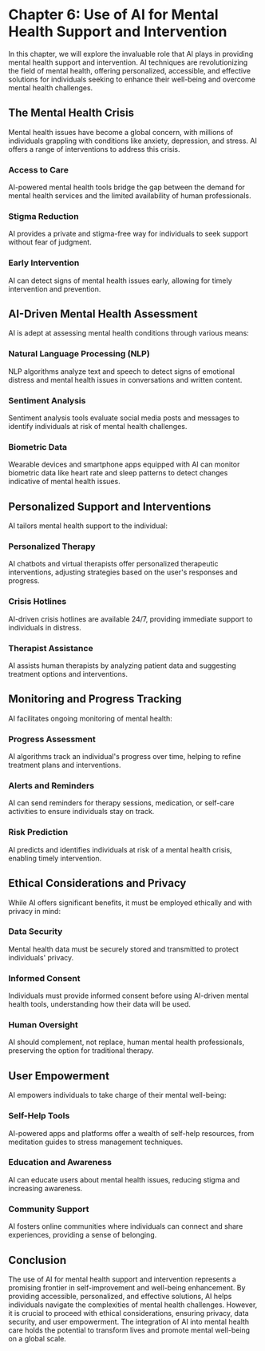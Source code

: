 Chapter 6: Use of AI for Mental Health Support and Intervention
===============================================================

In this chapter, we will explore the invaluable role that AI plays in providing mental health support and intervention. AI techniques are revolutionizing the field of mental health, offering personalized, accessible, and effective solutions for individuals seeking to enhance their well-being and overcome mental health challenges.

The Mental Health Crisis
------------------------

Mental health issues have become a global concern, with millions of individuals grappling with conditions like anxiety, depression, and stress. AI offers a range of interventions to address this crisis.

### **Access to Care**

AI-powered mental health tools bridge the gap between the demand for mental health services and the limited availability of human professionals.

### **Stigma Reduction**

AI provides a private and stigma-free way for individuals to seek support without fear of judgment.

### **Early Intervention**

AI can detect signs of mental health issues early, allowing for timely intervention and prevention.

AI-Driven Mental Health Assessment
----------------------------------

AI is adept at assessing mental health conditions through various means:

### **Natural Language Processing (NLP)**

NLP algorithms analyze text and speech to detect signs of emotional distress and mental health issues in conversations and written content.

### **Sentiment Analysis**

Sentiment analysis tools evaluate social media posts and messages to identify individuals at risk of mental health challenges.

### **Biometric Data**

Wearable devices and smartphone apps equipped with AI can monitor biometric data like heart rate and sleep patterns to detect changes indicative of mental health issues.

Personalized Support and Interventions
--------------------------------------

AI tailors mental health support to the individual:

### **Personalized Therapy**

AI chatbots and virtual therapists offer personalized therapeutic interventions, adjusting strategies based on the user's responses and progress.

### **Crisis Hotlines**

AI-driven crisis hotlines are available 24/7, providing immediate support to individuals in distress.

### **Therapist Assistance**

AI assists human therapists by analyzing patient data and suggesting treatment options and interventions.

Monitoring and Progress Tracking
--------------------------------

AI facilitates ongoing monitoring of mental health:

### **Progress Assessment**

AI algorithms track an individual's progress over time, helping to refine treatment plans and interventions.

### **Alerts and Reminders**

AI can send reminders for therapy sessions, medication, or self-care activities to ensure individuals stay on track.

### **Risk Prediction**

AI predicts and identifies individuals at risk of a mental health crisis, enabling timely intervention.

Ethical Considerations and Privacy
----------------------------------

While AI offers significant benefits, it must be employed ethically and with privacy in mind:

### **Data Security**

Mental health data must be securely stored and transmitted to protect individuals' privacy.

### **Informed Consent**

Individuals must provide informed consent before using AI-driven mental health tools, understanding how their data will be used.

### **Human Oversight**

AI should complement, not replace, human mental health professionals, preserving the option for traditional therapy.

User Empowerment
----------------

AI empowers individuals to take charge of their mental well-being:

### **Self-Help Tools**

AI-powered apps and platforms offer a wealth of self-help resources, from meditation guides to stress management techniques.

### **Education and Awareness**

AI can educate users about mental health issues, reducing stigma and increasing awareness.

### **Community Support**

AI fosters online communities where individuals can connect and share experiences, providing a sense of belonging.

Conclusion
----------

The use of AI for mental health support and intervention represents a promising frontier in self-improvement and well-being enhancement. By providing accessible, personalized, and effective solutions, AI helps individuals navigate the complexities of mental health challenges. However, it is crucial to proceed with ethical considerations, ensuring privacy, data security, and user empowerment. The integration of AI into mental health care holds the potential to transform lives and promote mental well-being on a global scale.
